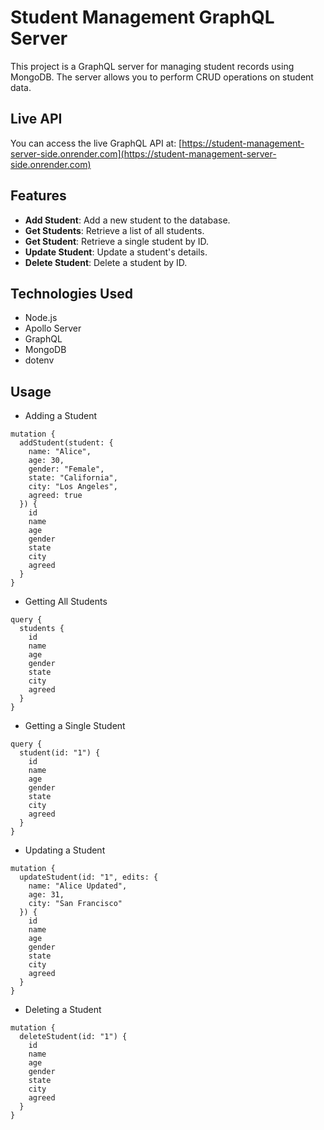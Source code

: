 # Student Management GraphQL Server

This project is a GraphQL server for managing student records using MongoDB. The server allows you to perform CRUD operations on student data.

## Live API

You can access the live GraphQL API at: [https://student-management-server-side.onrender.com](https://student-management-server-side.onrender.com)

## Features

- **Add Student**: Add a new student to the database.
- **Get Students**: Retrieve a list of all students.
- **Get Student**: Retrieve a single student by ID.
- **Update Student**: Update a student's details.
- **Delete Student**: Delete a student by ID.

## Technologies Used

- Node.js
- Apollo Server
- GraphQL
- MongoDB
- dotenv

## Usage

- Adding a Student

```
mutation {
  addStudent(student: {
    name: "Alice",
    age: 30,
    gender: "Female",
    state: "California",
    city: "Los Angeles",
    agreed: true
  }) {
    id
    name
    age
    gender
    state
    city
    agreed
  }
}
```

- Getting All Students

```
query {
  students {
    id
    name
    age
    gender
    state
    city
    agreed
  }
}
```

- Getting a Single Student

```
query {
  student(id: "1") {
    id
    name
    age
    gender
    state
    city
    agreed
  }
}
```

- Updating a Student

```
mutation {
  updateStudent(id: "1", edits: {
    name: "Alice Updated",
    age: 31,
    city: "San Francisco"
  }) {
    id
    name
    age
    gender
    state
    city
    agreed
  }
}
```

- Deleting a Student

```
mutation {
  deleteStudent(id: "1") {
    id
    name
    age
    gender
    state
    city
    agreed
  }
}
```
